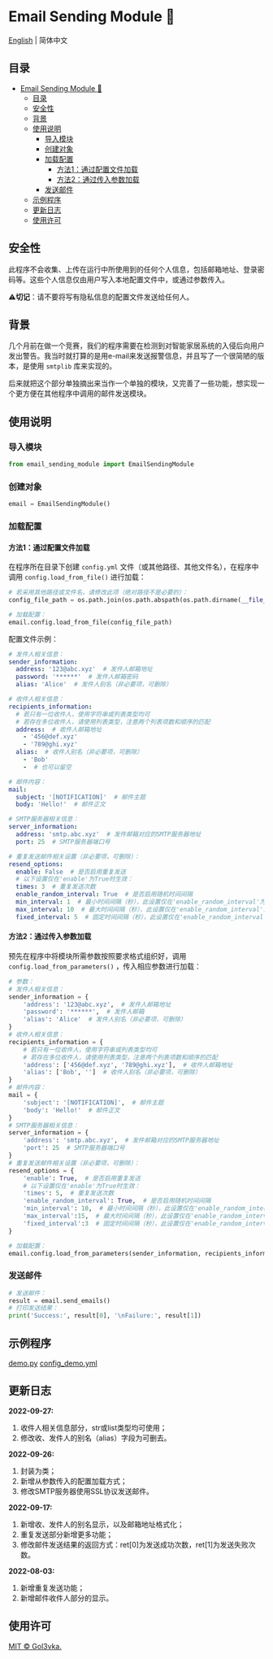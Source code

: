 # Email Sending Module :e-mail:

[English](README.md) | 简体中文

## 目录

- [Email Sending Module :e-mail:](#email-sending-module-e-mail)
  - [目录](#目录)
  - [安全性](#安全性)
  - [背景](#背景)
  - [使用说明](#使用说明)
    - [导入模块](#导入模块)
    - [创建对象](#创建对象)
    - [加载配置](#加载配置)
      - [方法1：通过配置文件加载](#方法1通过配置文件加载)
      - [方法2：通过传入参数加载](#方法2通过传入参数加载)
    - [发送邮件](#发送邮件)
  - [示例程序](#示例程序)
  - [更新日志](#更新日志)
  - [使用许可](#使用许可)

## 安全性

此程序不会收集、上传在运行中所使用到的任何个人信息，包括邮箱地址、登录密码等。这些个人信息仅由用户写入本地配置文件中，或通过参数传入。

:warning:**切记**：请不要将写有隐私信息的配置文件发送给任何人。

## 背景

几个月前在做一个竞赛，我们的程序需要在检测到对智能家居系统的入侵后向用户发出警告。我当时就打算的是用e-mail来发送报警信息，并且写了一个很简陋的版本，是使用 `smtplib` 库来实现的。

后来就把这个部分单独摘出来当作一个单独的模块，又完善了一些功能，想实现一个更方便在其他程序中调用的邮件发送模块。

## 使用说明

### 导入模块

```python
from email_sending_module import EmailSendingModule
```

### 创建对象

```python
email = EmailSendingModule()
```

### 加载配置

#### 方法1：通过配置文件加载

在程序所在目录下创建 `config.yml` 文件（或其他路径、其他文件名），在程序中调用 `config.load_from_file()` 进行加载：

```python
# 若采用其他路径或文件名，请修改此项（绝对路径不是必要的）：
config_file_path = os.path.join(os.path.abspath(os.path.dirname(__file__)), 'config.yml')

# 加载配置：
email.config.load_from_file(config_file_path)
```

配置文件示例：

```yaml
# 发件人相关信息：
sender_information:
  address: '123@abc.xyz'  # 发件人邮箱地址
  password: '******'  # 发件人邮箱密码
  alias: 'Alice'  # 发件人别名（非必要项，可删除）

# 收件人相关信息：
recipients_information:
  # 若只有一位收件人，使用字符串或列表类型均可
  # 若存在多位收件人，请使用列表类型，注意两个列表项数和顺序的匹配
  address:  # 收件人邮箱地址
    - '456@def.xyz'
    - '789@ghi.xyz'
  alias:  # 收件人别名（非必要项，可删除）
    - 'Bob'
    -  # 也可以留空

# 邮件内容：
mail:
  subject: '[NOTIFICATION]'  # 邮件主题
  body: 'Hello!'  # 邮件正文

# SMTP服务器相关信息：
server_information:
  address: 'smtp.abc.xyz'  # 发件邮箱对应的SMTP服务器地址
  port: 25  # SMTP服务器端口号

# 重复发送邮件相关设置（非必要项，可删除）：
resend_options:
  enable: False  # 是否启用重复发送
  # 以下设置仅在'enable'为True时生效：
  times: 3  # 重复发送次数
  enable_random_interval: True  # 是否启用随机时间间隔
  min_interval: 1  # 最小时间间隔（秒），此设置仅在'enable_random_interval'为True时生效
  max_interval: 10  # 最大时间间隔（秒），此设置仅在'enable_random_interval'为True时生效
  fixed_interval: 5  # 固定时间间隔（秒），此设置仅在'enable_random_interval'为False时生效

```

#### 方法2：通过传入参数加载

预先在程序中将模块所需参数按照要求格式组织好，调用 `config.load_from_parameters()` ，传入相应参数进行加载：

```python
# 参数：
# 发件人相关信息：
sender_information = {
    'address': '123@abc.xyz',  # 发件人邮箱地址
    'password': '******',  # 发件人邮箱
    'alias': 'Alice'  # 发件人别名（非必要项，可删除）
}
# 收件人相关信息：
recipients_information = {
    # 若只有一位收件人，使用字符串或列表类型均可
    # 若存在多位收件人，请使用列表类型，注意两个列表项数和顺序的匹配
    'address': ['456@def.xyz', '789@ghi.xyz'],  # 收件人邮箱地址
    'alias': ['Bob', '']  # 收件人别名（非必要项，可删除）
}
# 邮件内容：
mail = {
    'subject': '[NOTIFICATION]',  # 邮件主题
    'body': 'Hello!'  # 邮件正文
}
# SMTP服务器相关信息：
server_information = {
    'address': 'smtp.abc.xyz',  # 发件邮箱对应的SMTP服务器地址
    'port': 25  # SMTP服务器端口号
}
# 重复发送邮件相关设置（非必要项，可删除）：
resend_options = {
    'enable': True,  # 是否启用重复发送
    # 以下设置仅在'enable'为True时生效：
    'times': 5,  # 重复发送次数
    'enable_random_interval': True,  # 是否启用随机时间间隔
    'min_interval': 10,  # 最小时间间隔（秒），此设置仅在'enable_random_interval'为True时生效
    'max_interval':15,  # 最大时间间隔（秒），此设置仅在'enable_random_interval'为True时生效
    'fixed_interval':3  # 固定时间间隔（秒），此设置仅在'enable_random_interval'为False时生效
}

# 加载配置：
email.config.load_from_parameters(sender_information, recipients_information, mail, server_information, resend_options)
```

### 发送邮件

```python
# 发送邮件：
result = email.send_emails()
# 打印发送结果：
print('Success:', result[0], '\nFailure:', result[1])
```

## 示例程序

[demo.py](./demo.py)
[config_demo.yml](./config_demo.yml)

## 更新日志

**2022-09-27:**

1. 收件人相关信息部分，str或list类型均可使用；
2. 修改收、发件人的别名（alias）字段为可删去。

**2022-09-26:**

1. 封装为类；
2. 新增从参数传入的配置加载方式；
3. 修改SMTP服务器使用SSL协议发送邮件。

**2022-09-17:**

1. 新增收、发件人的别名显示，以及邮箱地址格式化；
2. 重复发送部分新增更多功能；
3. 修改邮件发送结果的返回方式：ret[0]为发送成功次数，ret[1]为发送失败次数。

**2022-08-03:**

1. 新增重复发送功能；
2. 新增邮件收件人部分的显示。

## 使用许可

[MIT © Gol3vka.](./LICENSE)
